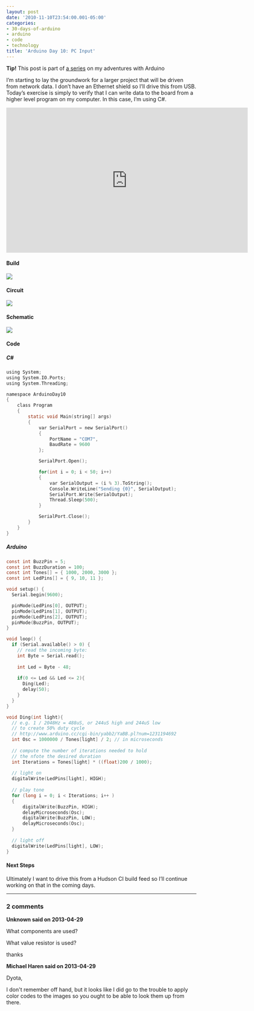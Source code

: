 ```yaml
---
layout: post
date: '2010-11-10T23:54:00.001-05:00'
categories:
- 30-days-of-arduino
- arduino
- code
- technology
title: 'Arduino Day 10: PC Input'
---
```


**Tip!** This post is part of [a series](/tag/30-days-of-arduino) on my adventures with Arduino

I’m starting to lay the groundwork for a larger project that will be driven from network data. I don’t have an Ethernet shield so I’ll drive this from USB. Today’s exercise is simply to verify that I can write data to the board from a higher level program on my computer. In this case, I’m using C#.  

<iframe width="640" height="385" src="https://www.youtube.com/embed/ekmc3fTQPtU" title="Arduino Day 10: PC Input via USB" frameborder="0" allow="accelerometer; autoplay; clipboard-write; encrypted-media; gyroscope; picture-in-picture; web-share" allowfullscreen></iframe>
 
#### Build

![](/assets/2010/DSC_0011.jpg) 

#### Circuit

![](/assets/2010/Sketch_bb-day-10.png) 

#### Schematic

![](/assets/2010/Sketch_schem6.png) 

#### Code  

##### C#

```c
using System;
using System.IO.Ports;
using System.Threading;

namespace ArduinoDay10
{
    class Program
    {
        static void Main(string[] args)
        {
            var SerialPort = new SerialPort()
            {
                PortName = "COM7",
                BaudRate = 9600
            };

            SerialPort.Open();

            for(int i = 0; i < 50; i++)
            {
                var SerialOutput = (i % 3).ToString();
                Console.WriteLine("Sending {0}", SerialOutput);
                SerialPort.Write(SerialOutput);
                Thread.Sleep(500);
            }

            SerialPort.Close();
        }
    }
}
```

##### Arduino
  
```c
const int BuzzPin = 5;
const int BuzzDuration = 100; 
const int Tones[] = { 1000, 2000, 3000 };
const int LedPins[] = { 9, 10, 11 };

void setup() {
  Serial.begin(9600);

  pinMode(LedPins[0], OUTPUT);    
  pinMode(LedPins[1], OUTPUT);    
  pinMode(LedPins[2], OUTPUT);    
  pinMode(BuzzPin, OUTPUT);
}

void loop() {
  if (Serial.available() > 0) {
    // read the incoming byte:
    int Byte = Serial.read();
    
    int Led = Byte - 48;
    
    if(0 <= Led && Led <= 2){
      Ding(Led);
      delay(50);
    }
  }
}

void Ding(int light){
  // e.g. 1 / 2048Hz = 488uS, or 244uS high and 244uS low
  // to create 50% duty cycle
  // http://www.arduino.cc/cgi-bin/yabb2/YaBB.pl?num=1231194692
  int Osc = 1000000 / Tones[light] / 2; // in microseconds
  
  // compute the number of iterations needed to hold
  // the nfote the desired duration
  int Iterations = Tones[light] * ((float)200 / 1000);
  
  // light on
  digitalWrite(LedPins[light], HIGH);
  
  // play tone
  for (long i = 0; i < Iterations; i++ )
  {
      digitalWrite(BuzzPin, HIGH);
      delayMicroseconds(Osc);
      digitalWrite(BuzzPin, LOW);
      delayMicroseconds(Osc);
  }  
  
  // light off
  digitalWrite(LedPins[light], LOW);
}
```

#### Next Steps

Ultimately I want to drive this from a Hudson CI build feed so I’ll continue working on that in the coming days. 

---

### 2 comments

**Unknown said on 2013-04-29**

What components are used?

What value resistor is used?

thanks

**Michael Haren said on 2013-04-29**

Dyota,

I don't remember off hand, but it looks like I did go to the trouble to apply color codes to the images so you ought to be able to look them up from there.
